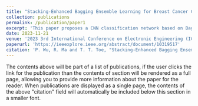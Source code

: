 ```yaml
---
title: "Stacking-Enhanced Bagging Ensemble Learning for Breast Cancer Classification with CNN"
collection: publications
permalink: /publication/paper1
excerpt: 'This paper proposes a CNN classification network based on Bagging and stacking ensemble learning methods for breast cancer classification.'
date: 2023-11-21
venue: '2023 3rd International Conference on Electronic Engineering (ICEEM)'
paperurl: 'https://ieeexplore.ieee.org/abstract/document/10319517'
citation: 'P. Wu, R. Ma and T. T. Toe, "Stacking-Enhanced Bagging Ensemble Learning for Breast Cancer Classification with CNN," 2023 3rd International Conference on Electronic Engineering (ICEEM), Menouf, Egypt, 2023, pp. 1-6, doi: 10.1109/ICEEM58740.2023.10319517.'
---
```


The contents above will be part of a list of publications, if the user clicks the link for the publication than the contents of section will be rendered as a full page, 
allowing you to provide more information about the paper for the reader. 
When publications are displayed as a single page, the contents of the above "citation" field will automatically be included below this section in a smaller font.

